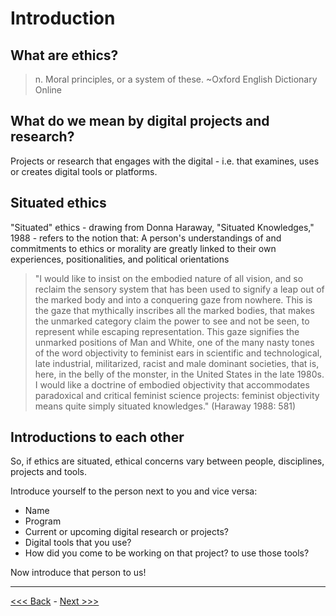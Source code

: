# Introduction

## What are ethics?

> n. Moral principles, or a system of these.
	~Oxford English Dictionary Online

## What do we mean by digital projects and research?

Projects or research that engages with the digital - i.e. that examines, uses or creates digital tools or platforms.  

## Situated ethics  

"Situated" ethics - drawing from Donna Haraway, "Situated Knowledges," 1988 - refers to the notion that: 
A person's understandings of and commitments to ethics or morality are greatly linked to their own experiences, positionalities, and political orientations 

> "I would like to insist on the embodied nature of all vision, and so reclaim the sensory system that has been used to signify a leap out of the marked body and into a conquering gaze from nowhere. This is the gaze that mythically inscribes all the marked bodies, that makes the unmarked category claim the power to see and not be seen, to represent while escaping representation. This gaze signifies the unmarked positions of Man and White, one of the many nasty tones of the word objectivity to feminist ears in scientific and technological, late industrial, militarized, racist and male dominant societies, that is, here, in the belly of the monster, in the United States in the late 1980s. I would like a doctrine of embodied objectivity  that accommodates paradoxical and critical feminist science projects: feminist objectivity means quite simply situated knowledges." (Haraway 1988: 581)  

## Introductions to each other

So, if ethics are situated, ethical concerns vary between people, disciplines, projects and tools.  

Introduce yourself to the person next to you and vice versa:  

* Name
* Program
* Current or upcoming digital research or projects? 
* Digital tools that you use?
* How did you come to be working on that project? to use those tools?  

Now introduce that person to us!  

******

[<<< Back](README.md) - [Next >>>](institutional.md)





